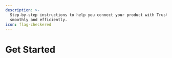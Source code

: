 ```yaml
---
description: >-
  Step-by-step instructions to help you connect your product with Trustless Work
  smoothly and efficiently.
icon: flag-checkered
---
```


# Get Started

